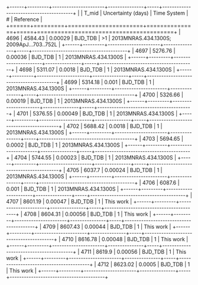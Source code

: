 +------+---------+----------------------+---------------+-----+----------------------------------------+
|      |   T_mid |   Uncertainty (days) | Time System   | #   | Reference                              |
+======+=========+======================+===============+=====+========================================+
| 4696 | 4584.43 |              0.00029 | BJD_TDB       | >1  | 2013MNRAS.434.1300S; 2009ApJ…703..752L |
+------+---------+----------------------+---------------+-----+----------------------------------------+
| 4697 | 5276.76 |              0.00036 | BJD_TDB       | 1   | 2013MNRAS.434.1300S                    |
+------+---------+----------------------+---------------+-----+----------------------------------------+
| 4698 | 5311.07 |              0.0018  | BJD_TDB       | 1   | 2013MNRAS.434.1300S                    |
+------+---------+----------------------+---------------+-----+----------------------------------------+
| 4699 | 5314.18 |              0.001   | BJD_TDB       | 1   | 2013MNRAS.434.1300S                    |
+------+---------+----------------------+---------------+-----+----------------------------------------+
| 4700 | 5326.66 |              0.00019 | BJD_TDB       | 1   | 2013MNRAS.434.1300S                    |
+------+---------+----------------------+---------------+-----+----------------------------------------+
| 4701 | 5376.55 |              0.00049 | BJD_TDB       | 1   | 2013MNRAS.434.1300S                    |
+------+---------+----------------------+---------------+-----+----------------------------------------+
| 4702 | 5688.42 |              0.0018  | BJD_TDB       | 1   | 2013MNRAS.434.1300S                    |
+------+---------+----------------------+---------------+-----+----------------------------------------+
| 4703 | 5694.65 |              0.0002  | BJD_TDB       | 1   | 2013MNRAS.434.1300S                    |
+------+---------+----------------------+---------------+-----+----------------------------------------+
| 4704 | 5744.55 |              0.00023 | BJD_TDB       | 1   | 2013MNRAS.434.1300S                    |
+------+---------+----------------------+---------------+-----+----------------------------------------+
| 4705 | 6037.7  |              0.00024 | BJD_TDB       | 1   | 2013MNRAS.434.1300S                    |
+------+---------+----------------------+---------------+-----+----------------------------------------+
| 4706 | 6087.6  |              0.001   | BJD_TDB       | 1   | 2013MNRAS.434.1300S                    |
+------+---------+----------------------+---------------+-----+----------------------------------------+
| 4707 | 8601.19 |              0.00047 | BJD_TDB       | 1   | This work                              |
+------+---------+----------------------+---------------+-----+----------------------------------------+
| 4708 | 8604.31 |              0.00056 | BJD_TDB       | 1   | This work                              |
+------+---------+----------------------+---------------+-----+----------------------------------------+
| 4709 | 8607.43 |              0.00044 | BJD_TDB       | 1   | This work                              |
+------+---------+----------------------+---------------+-----+----------------------------------------+
| 4710 | 8616.78 |              0.00048 | BJD_TDB       | 1   | This work                              |
+------+---------+----------------------+---------------+-----+----------------------------------------+
| 4711 | 8619.9  |              0.00056 | BJD_TDB       | 1   | This work                              |
+------+---------+----------------------+---------------+-----+----------------------------------------+
| 4712 | 8623.02 |              0.0005  | BJD_TDB       | 1   | This work                              |
+------+---------+----------------------+---------------+-----+----------------------------------------+